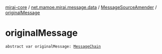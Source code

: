 [mirai-core](../../index.md) / [net.mamoe.mirai.message.data](../index.md) / [MessageSourceAmender](index.md) / [originalMessage](./original-message.md)

# originalMessage

`abstract var originalMessage: `[`MessageChain`](../-message-chain/index.md)